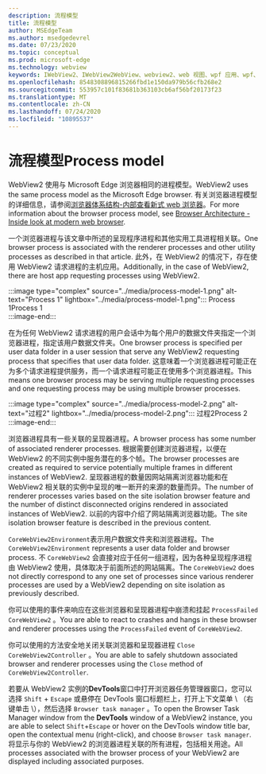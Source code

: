 ```yaml
---
description: 流程模型
title: 流程模型
author: MSEdgeTeam
ms.author: msedgedevrel
ms.date: 07/23/2020
ms.topic: conceptual
ms.prod: microsoft-edge
ms.technology: webview
keywords: IWebView2、IWebView2WebView、webview2、web 视图、wpf 应用、wpf、edge、ICoreWebView2、ICoreWebView2Host、浏览器控件、边缘 html
ms.openlocfilehash: 8548308896815266fbd1e150da979b56cfb268e2
ms.sourcegitcommit: 553957c101f83681b363103cb6af56bf20173f23
ms.translationtype: MT
ms.contentlocale: zh-CN
ms.lasthandoff: 07/24/2020
ms.locfileid: "10895537"
---
```

# <span data-ttu-id="d5df8-104">流程模型</span><span class="sxs-lookup"><span data-stu-id="d5df8-104">Process model</span></span>  

<span data-ttu-id="d5df8-105">WebView2 使用与 Microsoft Edge 浏览器相同的进程模型。</span><span class="sxs-lookup"><span data-stu-id="d5df8-105">WebView2 uses the same process model as the Microsoft Edge browser.</span></span>  <span data-ttu-id="d5df8-106">有关浏览器进程模型的详细信息，请参阅[浏览器体系结构-内部查看新式 web 浏览器][GoogleDeveloperWebUpdates201809InsideBrowserPart1BrowserArchitecture]。</span><span class="sxs-lookup"><span data-stu-id="d5df8-106">For more information about the browser process model, see [Browser Architecture - Inside look at modern web browser][GoogleDeveloperWebUpdates201809InsideBrowserPart1BrowserArchitecture].</span></span> 

<span data-ttu-id="d5df8-107">一个浏览器进程与该文章中所述的呈现程序进程和其他实用工具进程相关联。</span><span class="sxs-lookup"><span data-stu-id="d5df8-107">One browser process is associated with the renderer processes and other utility processes as described in that article.</span></span>  <span data-ttu-id="d5df8-108">此外，在 WebView2 的情况下，存在使用 WebView2 请求进程的主机应用。</span><span class="sxs-lookup"><span data-stu-id="d5df8-108">Additionally, in the case of WebView2, there are host app requesting processes using WebView2.</span></span>  

:::image type="complex" source="../media/process-model-1.png" alt-text="Process 1" lightbox="../media/process-model-1.png":::
   <span data-ttu-id="d5df8-110">Process 1</span><span class="sxs-lookup"><span data-stu-id="d5df8-110">Process 1</span></span>  
:::image-end:::  

<span data-ttu-id="d5df8-111">在为任何 WebView2 请求进程的用户会话中为每个用户的数据文件夹指定一个浏览器进程，指定该用户数据文件夹。</span><span class="sxs-lookup"><span data-stu-id="d5df8-111">One browser process is specified per user data folder in a user session that serve any WebView2 requesting process that specifies that user data folder.</span></span>  <span data-ttu-id="d5df8-112">这意味着一个浏览器进程可能正在为多个请求进程提供服务，而一个请求进程可能正在使用多个浏览器进程。</span><span class="sxs-lookup"><span data-stu-id="d5df8-112">This means one browser process may be serving multiple requesting processes and one requesting process may be using multiple browser processes.</span></span>  

:::image type="complex" source="../media/process-model-2.png" alt-text="过程2" lightbox="../media/process-model-2.png":::
   <span data-ttu-id="d5df8-114">过程2</span><span class="sxs-lookup"><span data-stu-id="d5df8-114">Process 2</span></span>  
:::image-end:::  

<span data-ttu-id="d5df8-115">浏览器进程具有一些关联的呈现器进程。</span><span class="sxs-lookup"><span data-stu-id="d5df8-115">A browser process has some number of associated renderer processes.</span></span>  <span data-ttu-id="d5df8-116">根据需要创建浏览器进程，以便在 WebView2 的不同实例中服务潜在的多个帧。</span><span class="sxs-lookup"><span data-stu-id="d5df8-116">The browser processes are created as required to service potentially multiple frames in different instances of WebView2.</span></span>  <span data-ttu-id="d5df8-117">呈现器进程的数量因网站隔离浏览器功能和在 WebView2 相关联的实例中呈现的唯一断开的来源的数量而异。</span><span class="sxs-lookup"><span data-stu-id="d5df8-117">The number of renderer processes varies based on the site isolation browser feature and the number of distinct disconnected origins rendered in associated instances of WebView2.</span></span>  <span data-ttu-id="d5df8-118">以前的内容中介绍了网站隔离浏览器功能。</span><span class="sxs-lookup"><span data-stu-id="d5df8-118">The site isolation browser feature is described in the previous content.</span></span>  

<span data-ttu-id="d5df8-119">`CoreWebView2Environment`表示用户数据文件夹和浏览器进程。</span><span class="sxs-lookup"><span data-stu-id="d5df8-119">The `CoreWebView2Environment` represents a user data folder and browser process.</span></span>  <span data-ttu-id="d5df8-120">不 `CoreWebView2` 会直接对应于任何一组进程，因为各种呈现程序进程由 WebView2 使用，具体取决于前面所述的网站隔离。</span><span class="sxs-lookup"><span data-stu-id="d5df8-120">The `CoreWebView2` does not directly correspond to any one set of processes since various renderer processes are used by a WebView2 depending on site isolation as previously described.</span></span>  

<span data-ttu-id="d5df8-121">你可以使用的事件来响应在这些浏览器和呈现器进程中崩溃和挂起 `ProcessFailed` `CoreWebView2` 。</span><span class="sxs-lookup"><span data-stu-id="d5df8-121">You are able to react to crashes and hangs in these browser and renderer processes using the `ProcessFailed` event of `CoreWebView2`.</span></span>  

<span data-ttu-id="d5df8-122">你可以使用的方法安全地关闭关联浏览器和呈现器进程 `Close` `CoreWebView2Controller` 。</span><span class="sxs-lookup"><span data-stu-id="d5df8-122">You are able to safely shutdown associated browser and renderer processes using the `Close` method of `CoreWebView2Controller`.</span></span>  

<span data-ttu-id="d5df8-123">若要从 WebView2 实例的**DevTools**窗口中打开浏览器任务管理器窗口，您可以选择 `Shift` + `Escape` 或悬停在 DevTools 窗口标题栏上，打开上下文菜单 \ （右键单击 \），然后选择 `Browser task manager` 。</span><span class="sxs-lookup"><span data-stu-id="d5df8-123">To open the Browser Task Manager window from the **DevTools** window of a WebView2 instance, you are able to select `Shift`+`Escape` or hover on the DevTools window title bar, open the contextual menu \(right-click\), and choose `Browser task manager`.</span></span>  <span data-ttu-id="d5df8-124">将显示与你的 WebView2 的浏览器进程关联的所有进程，包括相关用途。</span><span class="sxs-lookup"><span data-stu-id="d5df8-124">All processes associated with the browser process of your WebView2 are displayed including associated purposes.</span></span>  

<!-- links -->  

[GoogleDeveloperWebUpdates201809InsideBrowserPart1BrowserArchitecture]: https://developers.google.com/web/updates/2018/09/inside-browser-part1#browser-architecture "浏览器体系结构-在新式 web 浏览器中查看（第1部分）"  
